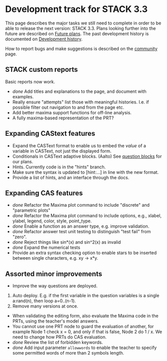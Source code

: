 # Development track for STACK 3.3

This page describes the major tasks we still need to complete in order to be
able to release the next version: STACK 3.3. Plans looking
further into the future are described on [Future plans](Future_plans.md). The
past development history is documented on [Development history](Development_history.md).

How to report bugs and make suggestions is described on the [community](../About/Community.md) page.

## STACK custom reports

Basic reports now work.

* *done* Add titles and explanations to the page, and document with examples.
* Really ensure "attempts" list those with meaningful histories.  I.e. if possible filter out navigation to and from the page etc.
* Add better maxima support functions for off-line analysis.
 * A fully maxima-based representation of the PRT?

## Expanding CAStext features

* Expand the CASText format to enable us to embed the _value_ of a variable in CASText, not just the displayed form.
* Conditionals in CASText adaptive blocks. (Aalto) See [question blocks](../Authoring/Question_blocks.md) for our plans.
* Hints.  Currently code is in the "hints" branch.
 * Make sure the syntax is updated to [hint:...] in line with the new format.
 * Provide a list of hints, and an interface through the docs.

## Expanding CAS features

* *done* Refactor the Maxima plot command to include "discrete" and "parametric plots"
* *done* Refactor the Maxima plot command to include options, e.g., xlabel, ylabel, legend, color, style, point_type.
* *done* Enable a function as an answer type, e.g. improve validation.
* *done* Refactor answer test unit testing to distinguish "test fail" from "zero".
* *done* Reject things like sin*(x) and sin^2(x) as invalid
* *done* Expand the numerical tests
* Provide an extra syntax checking option to enable stars to be inserted between single characters, e.g. xy -> x*y.

## Assorted minor improvements

* Improve the way questions are deployed.
 1. Auto deploy.  E.g. if the first variable in the question variables is a single a:rand(n), then loop a=0..(n-1).
 2. Remove many versions at once.
* When validating the editing form, also evaluate the Maxima code in the PRTs, using the teacher's model answers.
* You cannot use one PRT node to guard the evaluation of another, for example Node 1 check x = 0, and only if that is false, Node 2 do 1 / x. We need to change how PRTs do CAS evaluation.
* *done* Review the list of forbidden keywords.
* *done* Add input parameter `allowwords` to enable the teacher to specify some permitted words of more than 2 symbols length.

